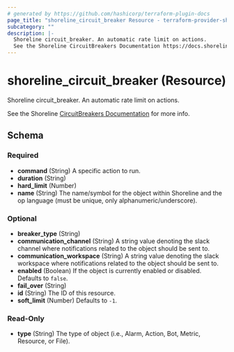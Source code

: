 ```yaml
---
# generated by https://github.com/hashicorp/terraform-plugin-docs
page_title: "shoreline_circuit_breaker Resource - terraform-provider-shoreline"
subcategory: ""
description: |-
  Shoreline circuit_breaker. An automatic rate limit on actions.
  See the Shoreline CircuitBreakers Documentation https://docs.shoreline.io/circuit_breakers for more info.
---
```


# shoreline_circuit_breaker (Resource)

Shoreline circuit_breaker. An automatic rate limit on actions.

See the Shoreline [CircuitBreakers Documentation](https://docs.shoreline.io/circuit_breakers) for more info.



<!-- schema generated by tfplugindocs -->
## Schema

### Required

- **command** (String) A specific action to run.
- **duration** (String)
- **hard_limit** (Number)
- **name** (String) The name/symbol for the object within Shoreline and the op language (must be unique, only alphanumeric/underscore).

### Optional

- **breaker_type** (String)
- **communication_channel** (String) A string value denoting the slack channel where notifications related to the object should be sent to.
- **communication_workspace** (String) A string value denoting the slack workspace where notifications related to the object should be sent to.
- **enabled** (Boolean) If the object is currently enabled or disabled. Defaults to `false`.
- **fail_over** (String)
- **id** (String) The ID of this resource.
- **soft_limit** (Number) Defaults to `-1`.

### Read-Only

- **type** (String) The type of object (i.e., Alarm, Action, Bot, Metric, Resource, or File).


